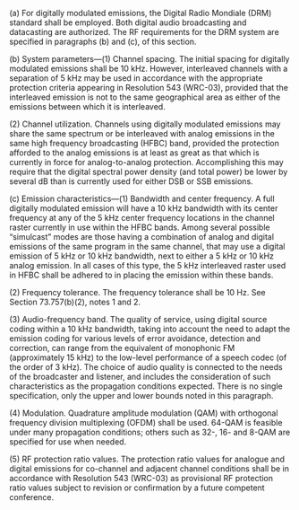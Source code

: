 (a) For digitally modulated emissions, the Digital Radio Mondiale (DRM) standard shall be employed. Both digital audio broadcasting and datacasting are authorized. The RF requirements for the DRM system are specified in paragraphs (b) and (c), of this section.
                      

(b) System parameters—(1) Channel spacing. The initial spacing for digitally modulated emissions shall be 10 kHz. However, interleaved channels with a separation of 5 kHz may be used in accordance with the appropriate protection criteria appearing in Resolution 543 (WRC-03), provided that the interleaved emission is not to the same geographical area as either of the emissions between which it is interleaved.

(2) Channel utilization. Channels using digitally modulated emissions may share the same spectrum or be interleaved with analog emissions in the same high frequency broadcasting (HFBC) band, provided the protection afforded to the analog emissions is at least as great as that which is currently in force for analog-to-analog protection. Accomplishing this may require that the digital spectral power density (and total power) be lower by several dB than is currently used for either DSB or SSB emissions.

(c) Emission characteristics—(1) Bandwidth and center frequency. A full digitally modulated emission will have a 10 kHz bandwidth with its center frequency at any of the 5 kHz center frequency locations in the channel raster currently in use within the HFBC bands. Among several possible “simulcast” modes are those having a combination of analog and digital emissions of the same program in the same channel, that may use a digital emission of 5 kHz or 10 kHz bandwidth, next to either a 5 kHz or 10 kHz analog emission. In all cases of this type, the 5 kHz interleaved raster used in HFBC shall be adhered to in placing the emission within these bands.

(2) Frequency tolerance. The frequency tolerance shall be 10 Hz. See Section 73.757(b)(2), notes 1 and 2.

(3) Audio-frequency band. The quality of service, using digital source coding within a 10 kHz bandwidth, taking into account the need to adapt the emission coding for various levels of error avoidance, detection and correction, can range from the equivalent of monophonic FM (approximately 15 kHz) to the low-level performance of a speech codec (of the order of 3 kHz). The choice of audio quality is connected to the needs of the broadcaster and listener, and includes the consideration of such characteristics as the propagation conditions expected. There is no single specification, only the upper and lower bounds noted in this paragraph.

(4) Modulation. Quadrature amplitude modulation (QAM) with orthogonal frequency division multiplexing (OFDM) shall be used. 64-QAM is feasible under many propagation conditions; others such as 32-, 16- and 8-QAM are specified for use when needed.

(5) RF protection ratio values. The protection ratio values for analogue and digital emissions for co-channel and adjacent channel conditions shall be in accordance with Resolution 543 (WRC-03) as provisional RF protection ratio values subject to revision or confirmation by a future competent conference.

